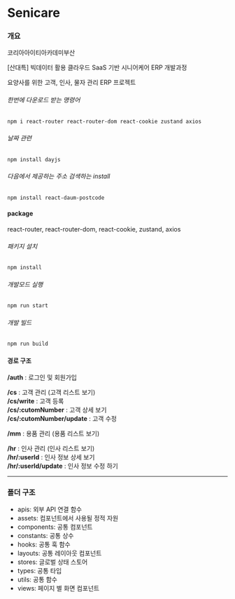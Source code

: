 # Senicare

### 개요
코리아아이티아카데미부산  
  
[산대특] 빅데이터 활용 클라우드 SaaS 기반 시니어케어 ERP 개발과정  
  
요양사를 위한 고객, 인사, 물자 관리 ERP 프로젝트

 
###### 한번에 다운로드 받는 명령어
```bash
npm i react-router react-router-dom react-cookie zustand axios
```

###### 날짜 관련
```bash
npm install dayjs
```

###### 다음에서 제공하는 주소 검색하는 install
```bash
npm install react-daum-postcode
```

#### package
react-router, react-router-dom, react-cookie, zustand, axios

###### 패키지 설치
```bash
npm install
```
###### 개발모드 실행
```bash
npm run start
```
###### 개발 빌드
```bash
npm run build
```

#### 경로 구조
**/auth** : 로그인 및 회원가입  
  
**/cs** : 고객 관리 (고객 리스트 보기)  
**/cs/write** : 고객 등록  
**/cs/:cutomNumber** : 고객 상세 보기  
**/cs/:cutomNumber/update** : 고객 수정  
  
**/mm** : 용품 관리  (용품 리스트 보기)  
  
**/hr** : 인사 관리  (인사 리스트 보기)  
**/hr/:userId** : 인사 정보 상세 보기  
**/hr/:userId/update** : 인사 정보 수정 하기  
  

***

### 폴더 구조
  
- apis: 외부 API 연결 함수
- assets: 컴포넌트에서 사용될 정적 자원
- components: 공통 컴포넌트
- constants: 공통 상수
- hooks: 공통 훅 함수
- layouts: 공통 레이아웃 컴포넌트
- stores: 글로벌 상태 스토어
- types: 공통 타입
- utils: 공통 함수  
- views: 페이지 별 화면 컴포넌트  